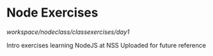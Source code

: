 # Node Exercises

_workspace/nodeclass/classexercises/day1_

Intro exercises learning NodeJS at NSS
Uploaded for future reference